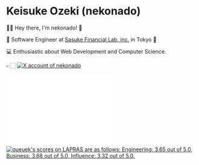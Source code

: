 # Keisuke Ozeki (nekonado)

👋🏻 Hey there, I'm nekonado! 🐾

🚀 Software Engineer at [Sasuke Financial Lab, inc.][corp-url] in Tokyo 🗼

💻 Enthusiastic about Web Development and Computer Science.

👉🏻 <a href="https://twitter.com/nekonadocat" target="_blank" rel="noopener noreferrer"><img alt="X account of nekonado" src="https://img.shields.io/twitter/follow/nekonadocat?style=social"></a>

<div id="activities">
<img src="https://raw.githubusercontent.com/nekonado/nekonado/main/github-metrics.svg" width="55%" align="left">
<!--START_SECTION:lapras-card-->
<p ><a href="https://lapras.com/public/queuek" target="_blank" rel="noopener noreferrer"><img alt="queuek's scores on LAPRAS are as follows: Engineering: 3.65 out of 5.0, Business: 3.68 out of 5.0, Influence: 3.32 out of 5.0." src="https://lapras-card-generator.vercel.app/api/svg?e=3.65&b=3.68&i=3.32&b1=%23232323&b2=%236d6d6d&i1=%23212121&i2=%23818181&l=en" width="40%" ></a></p>
<!--END_SECTION:lapras-card-->
</div>

<!-- URL variables -->

[corp-url]: https://sasukefinlab.com/
[about-my-hn-url]: https://ja.glosbe.com/eo/ja/nekonado/
